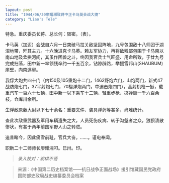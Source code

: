 ```yaml
---
layout: post
title: "1944/06/30廖耀湘致蒋中正卡马英会战大捷"
category: "Liao's Tele"
---
```


特急。重庆委员长蒋、总长何：阪密。（表）。

卡马英（加迈）会战自六月一日突破马拉关敌坚固阵地，九号包围敌十八师团于湖沼地带，歼其主力。十六晚进克卡马英。赖友军协力，再将敌残部包围于卡马南以南山地及孟拱河间，其虽作困兽之斗，终因我官兵士气旺盛、用命所致，于廿九号完成扫荡，田中新一率领残卒约一千五百余，钻隙辟路，攀援雪邦山(SHAUBUM)崖壁，向南逃窜。

我俘大炮共四十门（内150及105重炮十二门，1462野炮六门，山炮两门，新式47战防炮七门，37平射炮七门，70榴弹炮两门，中迫击炮四门），高射机枪一挺，载重汽车一百六十七辆，田中新一以下乘车十二辆，轻重步枪、掷弹筒一千六百余枝，仓库卅余所。

生俘敌原藤大尉以下七十余名：重要文件、装具弹药等甚多，尚难统计。

查此次敌重武器及军用车辆遗失之大，人员死伤疾病、转于沟壑者之众，狼狈溃散惨状，有甚于两年前国军野人山之转进。

追昔睹今，因此痛雪前耻，官兵大奋。……。谨电奉闻。

职新二十二师师长廖耀湘叩。巳卅。印。

>*录入校对：观棋不语*

> 来源：《中国第二历史档案馆——抗日战争正面战场》援引馆藏国民党政府国防部史政局战史编纂委员会档案